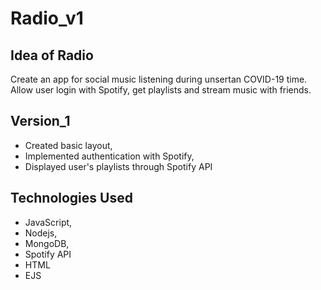 # Radio_v1
## Idea of Radio
Create an app for social music listening during unsertan COVID-19 time.
Allow user login with Spotify, get playlists and stream music with friends.

## Version_1
* Created basic layout,
* Implemented authentication with Spotify,
* Displayed user's playlists through Spotify API

## Technologies Used
* JavaScript,
* Nodejs,
* MongoDB,
* Spotify API
* HTML
* EJS


